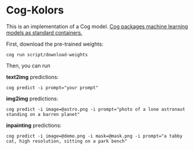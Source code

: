# Cog-Kolors

This is an implementation of a Cog model. [Cog packages machine learning models as standard containers.](https://github.com/replicate/cog)

First, download the pre-trained weights:

    cog run script/download-weights

Then, you can run

**text2img** predictions:

    cog predict -i prompt="your prompt"

**img2img** predictions:
	
	cog predict -i image=@astro.png -i prompt="photo of a lone astronaut standing on a barren planet"
	
**inpainting** predictions:
	
	cog predict -i image=@demo.png -i mask=@mask.png -i prompt="a tabby cat, high resolution, sitting on a park bench"
